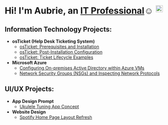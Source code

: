 
  <h1>Hi! I'm Aubrie, an <a href="https://linkedin.com/in/aubrie-rogan-827939168/">IT Professional<img align="right" alt="Josh | LinkedIn" width="22px" src="https://cdn.jsdelivr.net/npm/simple-icons@v3/icons/linkedin.svg" /></a>☺</h1>
  
  [linkedin]: https://linkedin.com/in/aubrie-rogan-827939168/
  
<h2>Information Technology Projects:</h2>
  
- <b>osTicket (Help Desk Ticketing System)</b>
  - [osTicket: Prerequisites and Installation](https://github.com/aubrierogan/osticket-prereqs)
  - [osTicket: Post-Installation Configuration](https://github.com/aubrierogan/post-install-config)
  - [osTicket: Ticket Lifecycle Examples](https://github.com/aubrierogan/ticket-lifecycle)
- <b>Microsoft Azure</b>
  - [Configuring On-premises Active Directory within Azure VMs](https://github.com/aubrierogan/configure-ad)
  - [Network Security Groups (NSGs) and Inspecting Network Protocols](https://github.com/aubrierogan/azure-network-protocols)
  
<h2>UI/UX Projects:</h2>
  
- <b>App Design Prompt</b>
  - [Ukulele Tuning App Concept](https://github.com/aubrierogan/uketune-concept)
- <b>Website Design</b>
  - [Spotify Home Page Layout Refresh](https://github.com/aubrierogan/spotify-refresh)
  

